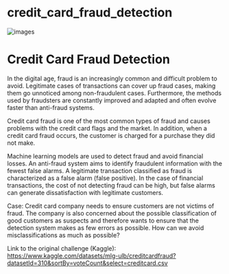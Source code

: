 # credit_card_fraud_detection

![images](https://user-images.githubusercontent.com/93684609/186473167-ed870f5e-96e4-402f-b1bd-e36b8f635745.jpg)


# Credit Card Fraud Detection

In the digital age, fraud is an increasingly common and difficult problem to avoid. Legitimate cases of transactions can cover up fraud cases, making them go unnoticed among non-fraudulent cases. Furthermore, the methods used by fraudsters are constantly improved and adapted and often evolve faster than anti-fraud systems.

Credit card fraud is one of the most common types of fraud and causes problems with the credit card flags and the market. In addition, when a credit card fraud occurs, the customer is charged for a purchase they did not make.

Machine learning models are used to detect fraud and avoid financial losses. An anti-fraud system aims to identify fraudulent information with the fewest false alarms. A legitimate transaction classified as fraud is characterized as a false alarm (false positive). In the case of financial transactions, the cost of not detecting fraud can be high, but false alarms can generate dissatisfaction with legitimate customers.

Case: Credit card company needs to ensure customers are not victims of fraud. The company is also concerned about the possible classification of good customers as suspects and therefore wants to ensure that the detection system makes as few errors as possible. How can we avoid misclassifications as much as possible?


Link to the original challenge (Kaggle): https://www.kaggle.com/datasets/mlg-ulb/creditcardfraud?datasetId=310&sortBy=voteCount&select=creditcard.csv 
